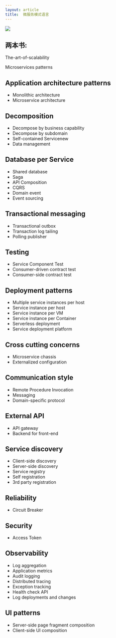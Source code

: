 ```yaml
---
layout: article
title:  微服务模式语言
---
```


![](/images/MicroservicePatternLanguage.jpg)



## 两本书:


The-art-of-scalability

Microservices patterns



## Application architecture patterns

- Monolithic architecture
- Microservice architecture


## Decomposition

- Decompose by business capability
- Decompose by subdomain
- Self-contained Servicenew
- Data management

## Database per Service
- Shared database
- Saga
- API Composition
- CQRS
- Domain event
- Event sourcing

## Transactional messaging

- Transactional outbox
- Transaction log tailing
- Polling publisher

## Testing

- Service Component Test
- Consumer-driven contract test
- Consumer-side contract test

## Deployment patterns

- Multiple service instances per host
- Service instance per host
- Service instance per VM
- Service instance per Container
- Serverless deployment
- Service deployment platform

## Cross cutting concerns

- Microservice chassis
- Externalized configuration

## Communication style

- Remote Procedure Invocation
- Messaging
- Domain-specific protocol

## External API

- API gateway
- Backend for front-end

## Service discovery

- Client-side discovery
- Server-side discovery
- Service registry
- Self registration
- 3rd party registration

## Reliability

- Circuit Breaker

## Security

- Access Token

## Observability

- Log aggregation
- Application metrics
- Audit logging
- Distributed tracing
- Exception tracking
- Health check API
- Log deployments and changes

## UI patterns

- Server-side page fragment composition
- Client-side UI composition